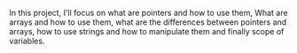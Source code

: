 In this project, I'll focus on what are pointers and how to use them, What are arrays and how to use them, what are the differences between pointers and arrays, how to use strings and how to manipulate them and finally scope of variables.
